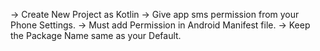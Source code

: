 -> Create New Project as Kotlin
-> Give app sms permission from your Phone Settings.
-> Must add Permission in Android Manifest file.
-> Keep the Package Name same as your Default.

